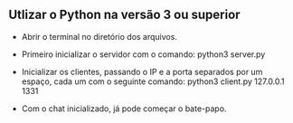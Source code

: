 ## Utlizar o Python na versão 3 ou superior ##

- Abrir o terminal no diretório dos arquivos.

- Primeiro inicializar o servidor com o comando: python3 server.py

- Inicializar os clientes, passando o IP e a porta separados por um espaço, cada um com o seguinte comando: python3 client.py 127.0.0.1 1331

- Com o chat inicializado, já pode começar o bate-papo.
